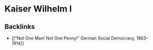 # Kaiser Wilhelm I



## Backlinks

-   [[&ldquo;Not One Man! Not One Penny!&rdquo; German Social Democracy, 1863-1914]]

